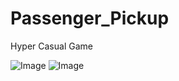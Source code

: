 # Passenger_Pickup
Hyper Casual Game

![Image](https://github.com/user-attachments/assets/c936a869-6bf8-44b6-9c2c-f07259d99126)
![Image](https://github.com/user-attachments/assets/a267b58b-ac78-40cd-8074-e140ae5ff442)
